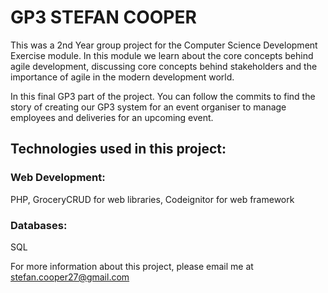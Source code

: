 # GP3 STEFAN COOPER

This was a 2nd Year group project for the Computer Science Development Exercise module.
In this module we learn about the core concepts behind agile development, discussing core concepts behind stakeholders
and the importance of agile in the modern development world.

In this final GP3 part of the project. You can follow the commits to find the story of creating our GP3 system for
an event organiser to manage employees and deliveries for an upcoming event.

## Technologies used in this project:

### Web Development:

PHP,
GroceryCRUD for web libraries,
Codeignitor for web framework

### Databases:

SQL


For more information about this project, please email me at stefan.cooper27@gmail.com
